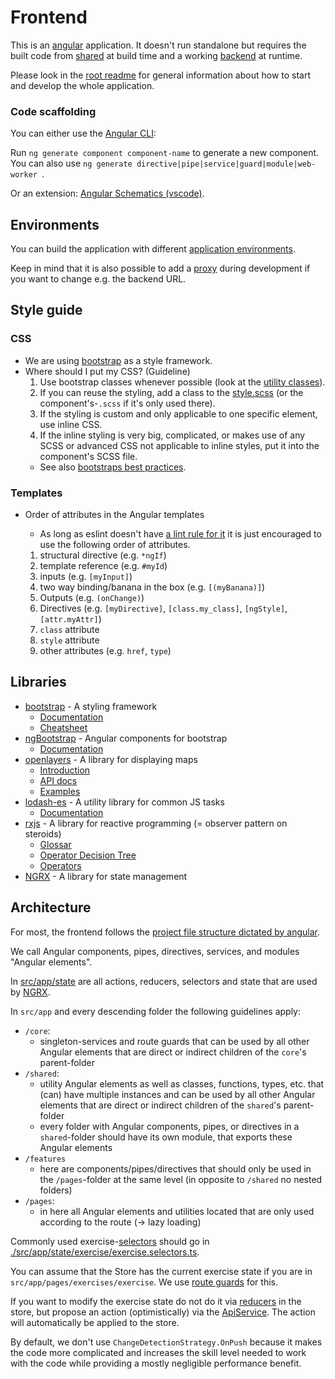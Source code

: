 # Frontend

This is an [angular](https://angular.io/) application. It doesn't run standalone but requires the built code from [shared](../shared) at build time and a working [backend](../backend) at runtime.

Please look in the [root readme](../README.md) for general information about how to start and develop the whole application.

### Code scaffolding

You can either use the [Angular CLI](https://angular.io/cli):

Run `ng generate component component-name` to generate a new component. You can also use `ng generate directive|pipe|service|guard|module|web-worker `.

Or an extension:
[Angular Schematics (vscode)](https://marketplace.visualstudio.com/items?itemName=cyrilletuzi.angular-schematics).

## Environments

You can build the application with different [application environments](https://angular.io/guide/build).

Keep in mind that it is also possible to add a [proxy](https://angular.io/guide/build#proxying-to-a-backend-server) during development if you want to change e.g. the backend URL.

## Style guide

### CSS

-   We are using [bootstrap](https://getbootstrap.com) as a style framework.
-   Where should I put my CSS? (Guideline)
    1. Use bootstrap classes whenever possible (look at the [utility classes](https://getbootstrap.com/docs/5.0/utilities/api/)).
    2. If you can reuse the styling, add a class to the [style.scss](./src/styles.scss) (or the component's-`.scss` if it's only used there).
    3. If the styling is custom and only applicable to one specific element, use inline CSS.
    4. If the inline styling is very big, complicated, or makes use of any SCSS or advanced CSS not applicable to inline styles, put it into the component's SCSS file.
    -   See also [bootstraps best practices](https://getbootstrap.com/docs/5.0/extend/approach/#summary).

### Templates

-   Order of attributes in the Angular templates

    -   As long as eslint doesn't have [a lint rule for it](https://github.com/angular-eslint/angular-eslint/pull/605) it is just encouraged to use the following order of attributes.

    1. structural directive (e.g. `*ngIf`)
    2. template reference (e.g. `#myId`)
    3. inputs (e.g. `[myInput]`)
    4. two way binding/banana in the box (e.g. `[(myBanana)]`)
    5. Outputs (e.g. `(onChange)`)
    6. Directives (e.g. `[myDirective]`, `[class.my_class]`, `[ngStyle]`, `[attr.myAttr]`)
    7. `class` attribute
    8. `style` attribute
    9. other attributes (e.g. `href`, `type`)

## Libraries

-   [bootstrap](https://getbootstrap.com) - A styling framework
    -   [Documentation](https://getbootstrap.com/docs)
    -   [Cheatsheet](https://getbootstrap.com/docs/5.1/examples/cheatsheet/)
-   [ngBootstrap](https://ng-bootstrap.github.io/) - Angular components for bootstrap
    -   [Documentation](https://ng-bootstrap.github.io/#/components/accordion/examples)
-   [openlayers](https://openlayers.org/) - A library for displaying maps
    -   [Introduction](https://openlayers.org/workshop/en/)
    -   [API docs](https://openlayers.org/en/latest/apidoc/)
    -   [Examples](https://openlayers.org/en/latest/examples/)
-   [lodash-es](https://lodash.com/) - A utility library for common JS tasks
    -   [Documentation](https://lodash.com/docs)
-   [rxjs](https://rxjs-dev.firebaseapp.com/) - A library for reactive programming (= observer pattern on steroids)
    -   [Glossar](https://rxjs-dev.firebaseapp.com/guide/glossary-and-semantics)
    -   [Operator Decision Tree](https://rxjs-dev.firebaseapp.com/operator-decision-tree)
    -   [Operators](https://rxjs.dev/api?query=operators)
-   [NGRX](https://ngrx.io/) - A library for state management

## Architecture

For most, the frontend follows the [project file structure dictated by angular](https://angular.io/guide/file-structure).

We call Angular components, pipes, directives, services, and modules "Angular elements".

In [src/app/state](./src/app/state) are all actions, reducers, selectors and state that are used by [NGRX](https://ngrx.io/).

In `src/app` and every descending folder the following guidelines apply:

-   `/core`:
    -   singleton-services and route guards that can be used by all other Angular elements that are direct or indirect children of the `core`'s parent-folder
-   `/shared`:
    -   utility Angular elements as well as classes, functions, types, etc. that (can) have multiple instances and can be used by all other Angular elements that are direct or indirect children of the `shared`'s parent-folder
    -   every folder with Angular components, pipes, or directives in a `shared`-folder should have its own module, that exports these Angular elements
-   `/features`
    -   here are components/pipes/directives that should only be used in the `/pages`-folder at the same level (in opposite to `/shared` no nested folders)
-   `/pages`:
    -   in here all Angular elements and utilities located that are only used according to the route (-> lazy loading)

Commonly used exercise-[selectors](https://ngrx.io/guide/store/selectors) should go in [./src/app/state/exercise/exercise.selectors.ts](./src/app/state/exercise/exercise.selectors.ts).

You can assume that the Store has the current exercise state if you are in `src/app/pages/exercises/exercise`. We use [route guards](https://angular.io/guide/router-tutorial-toh#canactivate-requiring-authentication) for this.

If you want to modify the exercise state do not do it via [reducers](https://ngrx.io/guide/store/reducers) in the store, but propose an action (optimistically) via the [ApiService](.\src\app\core\api.service.ts). The action will automatically be applied to the store.

By default, we don't use `ChangeDetectionStrategy.OnPush` because it makes the code more complicated and increases the skill level needed to work with the code while providing a mostly negligible performance benefit.
